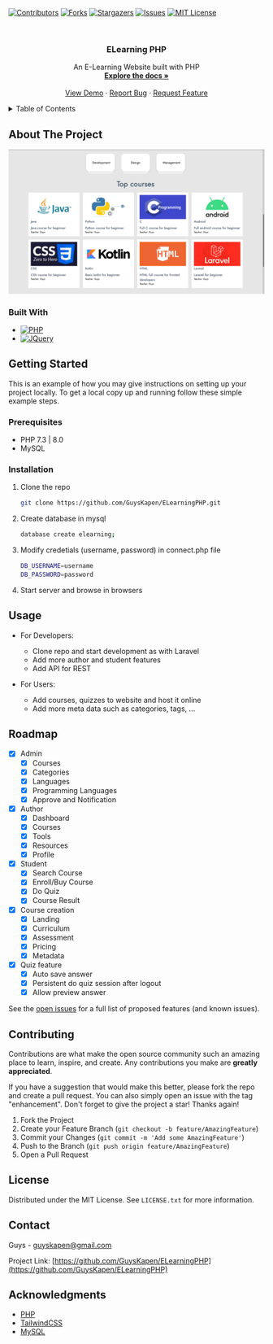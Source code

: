 <div id="top"></div>
<!--
*** Thanks for checking out the Best-README-Template. If you have a suggestion
*** that would make this better, please fork the repo and create a pull request
*** or simply open an issue with the tag "enhancement".
*** Don't forget to give the project a star!
*** Thanks again! Now go create something AMAZING! :D
-->

<!-- PROJECT SHIELDS -->
<!--
*** I'm using markdown "reference style" links for readability.
*** Reference links are enclosed in brackets [ ] instead of parentheses ( ).
*** See the bottom of this document for the declaration of the reference variables
*** for contributors-url, forks-url, etc. This is an optional, concise syntax you may use.
*** https://www.markdownguide.org/basic-syntax/#reference-style-links
-->
[![Contributors][contributors-shield]][contributors-url]
[![Forks][forks-shield]][forks-url]
[![Stargazers][stars-shield]][stars-url]
[![Issues][issues-shield]][issues-url]
[![MIT License][license-shield]][license-url]

<!-- PROJECT LOGO -->
<br />
<div align="center">
  <!-- <a href="https://github.com/GuysKapen/ELearningLaravel">
    <img src="images/logo.png" alt="Logo" width="80" height="80">
  </a> -->

<h3 align="center">ELearning PHP</h3>

  <p align="center">
    An E-Learning Website built with PHP
    <br />
    <a href="https://github.com/GuysKapen/ELearningLaravel"><strong>Explore the docs »</strong></a>
    <br />
    <br />
    <a href="https://github.com/GuysKapen/ELearningLaravel">View Demo</a>
    ·
    <a href="https://github.com/GuysKapen/ELearningLaravel/issues">Report Bug</a>
    ·
    <a href="https://github.com/GuysKapen/ELearningLaravel/issues">Request Feature</a>
  </p>
</div>

<!-- TABLE OF CONTENTS -->
<details>
  <summary>Table of Contents</summary>
  <ol>
    <li>
      <a href="#about-the-project">About The Project</a>
      <ul>
        <li><a href="#built-with">Built With</a></li>
      </ul>
    </li>
    <li>
      <a href="#getting-started">Getting Started</a>
      <ul>
        <li><a href="#prerequisites">Prerequisites</a></li>
        <li><a href="#installation">Installation</a></li>
      </ul>
    </li>
    <li><a href="#usage">Usage</a></li>
    <li><a href="#roadmap">Roadmap</a></li>
    <li><a href="#contributing">Contributing</a></li>
    <li><a href="#license">License</a></li>
    <li><a href="#contact">Contact</a></li>
    <li><a href="#acknowledgments">Acknowledgments</a></li>
  </ol>
</details>

<!-- ABOUT THE PROJECT -->
## About The Project

![Product Name Screen Shot](docs/imgs/Screenshot_2022-04-10_13-58-52.png)

### Built With

* [![PHP][PHP.com]][PHP-url]
* [![JQuery][JQuery.com]][JQuery-url]

<!-- GETTING STARTED -->
## Getting Started

This is an example of how you may give instructions on setting up your project locally.
To get a local copy up and running follow these simple example steps.

### Prerequisites

* PHP 7.3 | 8.0
* MySQL

### Installation

1. Clone the repo

   ```sh
   git clone https://github.com/GuysKapen/ELearningPHP.git
   ```

2. Create database in mysql

   ```sh
   database create elearning;
   ```

3. Modify credetials (username, password) in connect.php file

   ```sh
   DB_USERNAME=username
   DB_PASSWORD=password
   ```

4. Start server and browse in browsers

<!-- USAGE EXAMPLES -->
## Usage

* For Developers:
  * Clone repo and start development as with Laravel
  * Add more author and student features
  * Add API for REST

* For Users:
  * Add courses, quizzes to website and host it online
  * Add more meta data such as categories, tags, ...

<!-- ROADMAP -->
## Roadmap

* [x] Admin
  * [x] Courses
  * [x] Categories
  * [x] Languages
  * [x] Programming Languages
  * [x] Approve and Notification
* [x] Author
  * [x] Dashboard
  * [x] Courses
  * [x] Tools
  * [x] Resources
  * [x] Profile
* [x] Student
  * [x] Search Course
  * [x] Enroll/Buy Course
  * [x] Do Quiz
  * [x] Course Result
* [x] Course creation
  * [x] Landing
  * [x] Curriculum
  * [x] Assessment
  * [x] Pricing
  * [x] Metadata
* [x] Quiz feature
  * [x] Auto save answer
  * [x] Persistent do quiz session after logout
  * [x] Allow preview answer

See the [open issues](https://github.com/GuysKapen/ELearningLaravel/issues) for a full list of proposed features (and known issues).

<!-- CONTRIBUTING -->
## Contributing

Contributions are what make the open source community such an amazing place to learn, inspire, and create. Any contributions you make are **greatly appreciated**.

If you have a suggestion that would make this better, please fork the repo and create a pull request. You can also simply open an issue with the tag "enhancement".
Don't forget to give the project a star! Thanks again!

1. Fork the Project
2. Create your Feature Branch (`git checkout -b feature/AmazingFeature`)
3. Commit your Changes (`git commit -m 'Add some AmazingFeature'`)
4. Push to the Branch (`git push origin feature/AmazingFeature`)
5. Open a Pull Request

<!-- LICENSE -->
## License

Distributed under the MIT License. See `LICENSE.txt` for more information.

<!-- CONTACT -->
## Contact

Guys - guyskapen@gmail.com

Project Link: [https://github.com/GuysKapen/ELearningPHP](https://github.com/GuysKapen/ELearningPHP)

<!-- ACKNOWLEDGMENTS -->
## Acknowledgments

* [PHP](https://php.net/)
* [TailwindCSS](https://tailwindcss.com/)
* [MySQL](https://www.mysql.com/)

<!-- MARKDOWN LINKS & IMAGES -->
<!-- https://www.markdownguide.org/basic-syntax/#reference-style-links -->
[contributors-shield]: https://img.shields.io/github/contributors/GuysKapen/ELearningLaravel.svg?style=for-the-badge
[contributors-url]: https://github.com/GuysKapen/ELearningLaravel/graphs/contributors
[forks-shield]: https://img.shields.io/github/forks/GuysKapen/ELearningLaravel.svg?style=for-the-badge
[forks-url]: https://github.com/GuysKapen/ELearningLaravel/network/members
[stars-shield]: https://img.shields.io/github/stars/GuysKapen/ELearningLaravel.svg?style=for-the-badge
[stars-url]: https://github.com/GuysKapen/ELearningLaravel/stargazers
[issues-shield]: https://img.shields.io/github/issues/GuysKapen/ELearningLaravel.svg?style=for-the-badge
[issues-url]: https://github.com/GuysKapen/ELearningLaravel/issues
[license-shield]: https://img.shields.io/github/license/GuysKapen/ELearningLaravel.svg?style=for-the-badge
[license-url]: https://github.com/GuysKapen/ELearningLaravel/blob/master/LICENSE.txt
[linkedin-shield]: https://img.shields.io/badge/-LinkedIn-black.svg?style=for-the-badge&logo=linkedin&colorB=555
[linkedin-url]: https://linkedin.com/in/linkedin_username
[product-screenshot]: images/screenshot.png
[Next.js]: https://img.shields.io/badge/next.js-000000?style=for-the-badge&logo=nextdotjs&logoColor=white
[Next-url]: https://nextjs.org/
[React.js]: https://img.shields.io/badge/React-20232A?style=for-the-badge&logo=react&logoColor=61DAFB
[React-url]: https://reactjs.org/
[Vue.js]: https://img.shields.io/badge/Vue.js-35495E?style=for-the-badge&logo=vuedotjs&logoColor=4FC08D
[Vue-url]: https://vuejs.org/
[Angular.io]: https://img.shields.io/badge/Angular-DD0031?style=for-the-badge&logo=angular&logoColor=white
[Angular-url]: https://angular.io/
[Svelte.dev]: https://img.shields.io/badge/Svelte-4A4A55?style=for-the-badge&logo=svelte&logoColor=FF3E00
[Svelte-url]: https://svelte.dev/
[Laravel.com]: https://img.shields.io/badge/Laravel-FF2D20?style=for-the-badge&logo=laravel&logoColor=white
[Laravel-url]: https://laravel.com
[Bootstrap.com]: https://img.shields.io/badge/Bootstrap-563D7C?style=for-the-badge&logo=bootstrap&logoColor=white
[Bootstrap-url]: https://getbootstrap.com
[JQuery.com]: https://img.shields.io/badge/jQuery-0769AD?style=for-the-badge&logo=jquery&logoColor=white
[JQuery-url]: https://jquery.com
[PHP.com]: https://img.shields.io/badge/PHP-777BB4?style=for-the-badge&logo=php&logoColor=white
[PHP-url]: https://php.net
